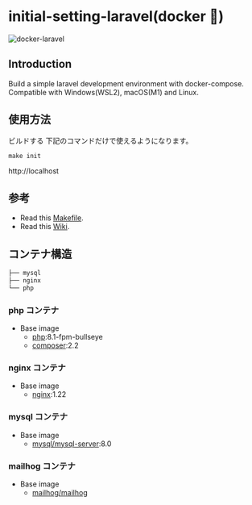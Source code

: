 # initial-setting-laravel(docker 🐳)

<img src="https://user-images.githubusercontent.com/35098175/145682384-0f531ede-96e0-44c3-a35e-32494bd9af42.png" alt="docker-laravel">

## Introduction

Build a simple laravel development environment with docker-compose. Compatible with Windows(WSL2), macOS(M1) and Linux.

## 使用方法

ビルドする
下記のコマンドだけで使えるようになります。

```zsh:
make init
```

http://localhost

## 参考

- Read this [Makefile](https://github.com/daishiman/initial-setting-laravel/blob/main/Makefile).
- Read this [Wiki](https://github.com/daishiman/initial-setting-laravel/wiki).

## コンテナ構造

```bash
├── mysql
├── nginx
└── php
```

### php コンテナ

- Base image
    - [php](https://hub.docker.com/_/php):8.1-fpm-bullseye
    - [composer](https://hub.docker.com/_/composer):2.2

### nginx コンテナ

- Base image
    - [nginx](https://hub.docker.com/_/nginx):1.22

### mysql コンテナ

- Base image
    - [mysql/mysql-server](https://hub.docker.com/r/mysql/mysql-server):8.0

### mailhog コンテナ

- Base image
    - [mailhog/mailhog](https://hub.docker.com/r/mailhog/mailhog)
